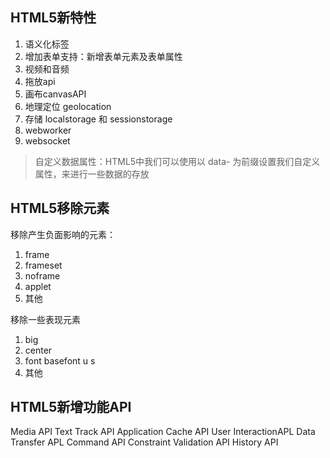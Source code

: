 ## HTML5新特性
1. 语义化标签
2. 增加表单支持：新增表单元素及表单属性
3. 视频和音频
4. 拖放api
5. 画布canvasAPI
7. 地理定位 geolocation 
8. 存储 localstorage 和 sessionstorage
9.  webworker 
10. websocket

> 自定义数据属性：HTML5中我们可以使用以 data- 为前缀设置我们自定义属性，来进行一些数据的存放

## HTML5移除元素
移除产生负面影响的元素：
1. frame
2. frameset 
3. noframe
4. applet
5. 其他

移除一些表现元素
1. big 
2. center
3. font basefont u s
4. 其他

## HTML5新增功能API
Media API 
Text Track API 
Application Cache API 
User InteractionAPL 
Data Transfer APL 
Command API 
Constraint Validation API
History API
